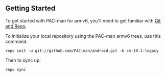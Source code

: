Getting Started
---------------

To get started with PAC-man for armv6, you'll need to get
familiar with [Git and Repo](http://source.android.com/download/using-repo).

To initialize your local repository using the PAC-man armv6 trees, use this command:

    repo init -u git://github.com/PAC-man/android.git -b cm-10.1-legacy

Then to sync up:

    repo sync

